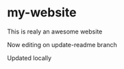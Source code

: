 # my-website

This is realy an awesome website

Now editing on update-readme branch

Updated locally